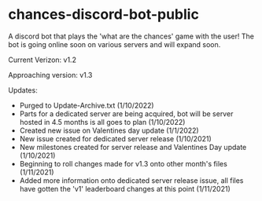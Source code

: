 # chances-discord-bot-public
A discord bot that plays the 'what are the chances' game with the user! The bot is going online soon on various servers and will expand soon.

Current Verizon: v1.2

Approaching version: v1.3

Updates:
- Purged to Update-Archive.txt (1/10/2022)
- Parts for a dedicated server are being acquired, bot will be server hosted in 4.5 months is all goes to plan (1/10/2022)
- Created new issue on Valentines day update (1/1/2022)
- New issue created for dedicated server release (1/10/2021)
- New milestones created for server release and Valentines Day update (1/10/2021)
- Beginning to roll changes made for v1.3 onto other month's files (1/11/2021)
- Added more information onto dedicated server release issue, all files have gotten the 'v1' leaderboard changes at this point (1/11/2021)
